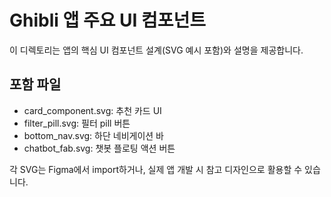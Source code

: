 # Ghibli 앱 주요 UI 컴포넌트

이 디렉토리는 앱의 핵심 UI 컴포넌트 설계(SVG 예시 포함)와 설명을 제공합니다.

## 포함 파일
- card_component.svg: 추천 카드 UI
- filter_pill.svg: 필터 pill 버튼
- bottom_nav.svg: 하단 네비게이션 바
- chatbot_fab.svg: 챗봇 플로팅 액션 버튼

각 SVG는 Figma에서 import하거나, 실제 앱 개발 시 참고 디자인으로 활용할 수 있습니다.
